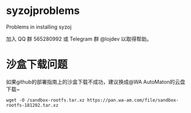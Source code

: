 # syzojproblems

Problems in installing syzoj  

加入 QQ 群 565280992 或 Telegram 群 @lojdev 以取得帮助。

# 沙盒下载问题

如果github的部署指南上的沙盒下载不成功，建议换成@WA AutoMaton的云盘下载~

```
wget -O /sandbox-rootfs.tar.xz https://pan.wa-am.com/file/sandbox-rootfs-181202.tar.xz
```
